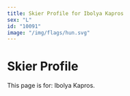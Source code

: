 ```yaml
---
title: Skier Profile for Ibolya Kapros
sex: "L"
id: "10091"
image: "/img/flags/hun.svg" 
---
```


# Skier Profile

This page is for: Ibolya Kapros.
    